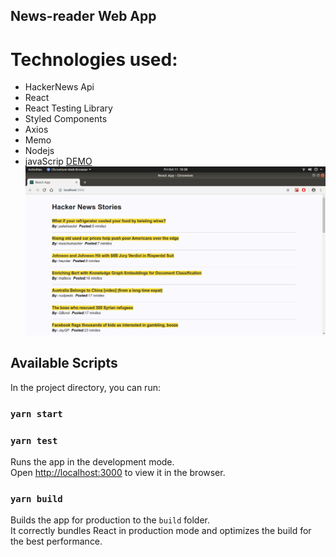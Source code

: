 ## News-reader Web App

# Technologies used:

- HackerNews Api
- React
- React Testing Library
- Styled Components
- Axios
- Memo
- Nodejs
- javaScrip
[DEMO](https://hackernews24.netlify.com/)
![image](image/app-screenshort.png)

## Available Scripts

In the project directory, you can run:

### `yarn start`

### `yarn test`

Runs the app in the development mode.<br />
Open [http://localhost:3000](http://localhost:3000) to view it in the browser.

### `yarn build`

Builds the app for production to the `build` folder.<br />
It correctly bundles React in production mode and optimizes the build for the best performance.

